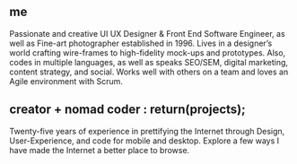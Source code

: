 ## me
Passionate and creative UI UX Designer & Front End Software Engineer, as well as Fine-art photographer established in 1996. Lives in a designer’s world crafting wire-frames to high-fidelity mock-ups and prototypes. Also, codes in multiple languages, as well as speaks SEO/SEM, digital marketing, content strategy, and social. Works well with others on a team and loves an Agile environment with Scrum.

## creator + nomad coder : return(projects);  
Twenty-five years of experience in prettifying the Internet through Design, User-Experience, and code for mobile and desktop. Explore a few ways I have made the Internet a better place to browse.
